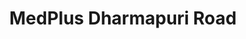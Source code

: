 ---
title: "MedPlus Dharmapuri Road"
url: /vizianagaram/medplus-dharmapuri-road/
shop: medical supply
---
